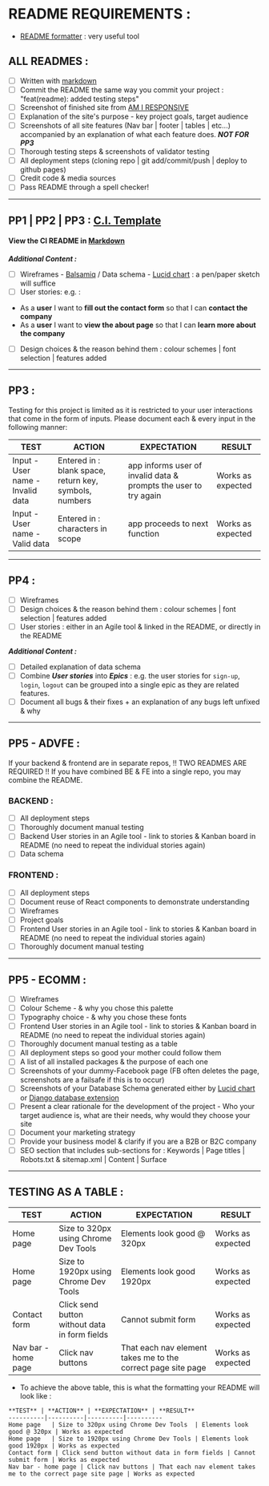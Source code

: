 # README REQUIREMENTS :

- [README formatter](https://stackedit.io/app#) : very useful tool

## ALL READMES :
- [ ] Written with [markdown](https://www.markdownguide.org/cheat-sheet/)
- [ ] Commit the README the same way you commit your project : "feat(readme): added testing steps"
- [ ] Screenshot of finished site from [AM I RESPONSIVE](http://ami.responsivedesign.is/)
- [ ] Explanation of the site's purpose - key project goals, target audience
- [ ] Screenshots of all site features (Nav bar | footer | tables | etc...) accompanied by an explanation of what each feature does. ***NOT FOR PP3***
- [ ] Thorough testing steps & screenshots of validator testing
- [ ] All deployment steps (cloning repo | git add/commit/push | deploy to github pages)
- [ ] Credit code & media sources
- [ ] Pass README through a spell checker!

--- 

## PP1 | PP2 | PP3 : [C.I. Template](https://github.com/Code-Institute-Solutions/readme-template)
#### View the CI README in [Markdown](https://raw.githubusercontent.com/Code-Institute-Solutions/readme-template/master/README.md)
***Additional Content :***
- [ ] Wireframes - [Balsamiq](https://balsamiq.com/) / Data schema - [Lucid chart](https://www.lucidchart.com/pages/landing?utm_source=google&utm_medium=cpc&utm_campaign=_chart_en_tier3_mixed_search_brand_exact_&km_CPC_CampaignId=1484560207&km_CPC_AdGroupID=60168114191&km_CPC_Keyword=lucid%20chart&km_CPC_MatchType=e&km_CPC_ExtensionID=&km_CPC_Network=g&km_CPC_AdPosition=&km_CPC_Creative=354596054350&km_CPC_TargetID=kwd-55720648523&km_CPC_Country=9061582&km_CPC_Device=c&km_CPC_placement=&km_CPC_target=&gclid=Cj0KCQjw06OTBhC_ARIsAAU1yOWd-aAfWgTzdJakjoJHLkdNiAJMRGWM6YcYIJWJl9zKQhzKJIGfYaQaAluFEALw_wcB) : a pen/paper sketch will suffice
- [ ] User stories: e.g. :
- As a **user** I want to **fill out the contact form** so that I can **contact the company**
- As a **user** I want to **view the about page** so that I can **learn more about the company**
- [ ] Design choices & the reason behind them : colour schemes | font selection | features added

--- 

## PP3 :
Testing for this project is limited as it is restricted to your user interactions that come in the form of inputs. Please document each & every input in the following manner:

**TEST** | **ACTION** | **EXPECTATION** | **RESULT** 
----------|----------|----------|----------
Input - User name - Invalid data	| Entered in : blank space, return key, symbols, numbers	| app informs user of invalid data & prompts the user to try again | Works as expected
Input - User name - Valid data	| Entered in : characters in scope | app proceeds to next function | Works as expected

--- 

## PP4 :
- [ ] Wireframes
- [ ] Design choices & the reason behind them : colour schemes | font selection | features added
- [ ] User stories : either in an Agile tool & linked in the README, or directly in the README

***Additional Content :***
- [ ] Detailed explanation of data schema
- [ ] Combine ***User stories*** into ***Epics*** : e.g. the user stories for `sign-up`, `login`, `logout` can be grouped into a single epic as they are related features.
- [ ] Document all bugs & their fixes + an explanation of any bugs left unfixed & why

--- 

## PP5 - ADVFE :

If your backend & frontend are in separate repos, !! TWO READMES ARE REQUIRED !!
If you have combined BE & FE into a single repo, you may combine the README.

### BACKEND :
- [ ] All deployment steps
- [ ] Thoroughly document manual testing
- [ ] Backend User stories in an Agile tool - link to stories & Kanban board in README (no need to repeat the individual stories again)
- [ ] Data schema

### FRONTEND :
- [ ] All deployment steps
- [ ] Document reuse of React components to demonstrate understanding
- [ ] Wireframes
- [ ] Project goals
- [ ] Frontend User stories in an Agile tool - link to stories & Kanban board in README (no need to repeat the individual stories again)
- [ ] Thoroughly document manual testing

--- 

## PP5 - ECOMM :
- [ ] Wireframes
- [ ] Colour Scheme - & why you chose this palette
- [ ] Typography choice - & why you chose these fonts
- [ ] Frontend User stories in an Agile tool - link to stories & Kanban board in README (no need to repeat the individual stories again)
- [ ] Thoroughly document manual testing as a table
- [ ] All deployment steps so good your mother could follow them
- [ ] A list of all installed packages & the purpose of each one
- [ ] Screenshots of your dummy-Facebook page (FB often deletes the page, screenshots are a failsafe if this is to occur)
- [ ] Screenshots of your Database Schema generated either by [Lucid chart](https://www.lucidchart.com) or [Django database extension](https://medium.com/@yathomasi1/1-using-django-extensions-to-visualize-the-database-diagram-in-django-application-c5fa7e710e16)
- [ ] Present a clear rationale for the development of the project - Who your target audience is, what are their needs, why would they choose your site
- [ ] Document your marketing strategy
- [ ] Provide your business model & clarify if you are a B2B or B2C company
- [ ] SEO section that includes sub-sections for : Keywords | Page titles | Robots.txt & sitemap.xml | Content | Surface

--- 

## TESTING AS A TABLE :
**TEST** | **ACTION** | **EXPECTATION** | **RESULT** 
----------|----------|----------|----------
Home page | Size to 320px using Chrome Dev Tools	| Elements look good @ 320px | Works as expected
Home page | Size to 1920px using Chrome Dev Tools | Elements look good 1920px | Works as expected
Contact form | Click send button without data in form fields | Cannot submit form | Works as expected
Nav bar - home page | Click nav buttons | That each nav element takes me to the correct page site page | Works as expected

- To achieve the above table, this is what the formatting your README will look like :
```
**TEST** | **ACTION** | **EXPECTATION** | **RESULT** 
----------|----------|----------|----------
Home page	| Size to 320px using Chrome Dev Tools	| Elements look good @ 320px | Works as expected
Home page	| Size to 1920px using Chrome Dev Tools | Elements look good 1920px | Works as expected
Contact form | Click send button without data in form fields | Cannot submit form | Works as expected
Nav bar - home page | Click nav buttons | That each nav element takes me to the correct page site page | Works as expected
```


